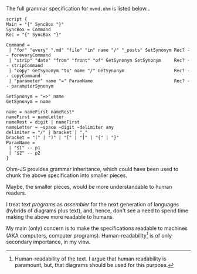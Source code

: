 The full grammar specification for `mvmd.ohm` is listed below...

```
script {
Main = "{" SyncBox "}"
SyncBox = Command
Rec = "{" SyncBox "}"

Command =
 | "for" "every" ".md" "file" "in" name "/" "_posts" SetSynonym Rec? -- foreveryCommand
 | "strip" "date" "from" "front" "of" GetSynonym SetSynonym     Rec? -- stripCommand
 | "copy" GetSynonym "to" name "/" GetSynonym                   Rec? -- copyCommand
 | "parameter" name "=" ParamName                               Rec? -- parameterSynonym
 
SetSynonym = "=>" name
GetSynonym = name

name = nameFirst nameRest*
nameFirst = nameLetter
nameRest = digit | nameFirst
nameLetter = ~space ~digit ~delimiter any
delimiter = "/" | bracket | ","
bracket = "(" | ")" | "[" | "]" | "{" | "}"
ParamName =
 | "$1" -- p1
 | "$2" -- p2
}
```

Ohm-JS provides grammar inheritance, which could have been used to chunk the above specification into smaller pieces.

Maybe, the smaller pieces, would be more understandable to human readers.

I treat *text programs* as *assembler* for the next generation of languages (hybrids of diagrams plus text), and, hence, don't see a need to spend time making the above more readable to humans.

My main (only) concern is to make the specifications readable to machines (AKA computers, computer programs).  Human-readability[^text] is of only secondary importance, in my view.

[^text]: Human-readability of the text.  I argue that human readability is paramount, but, that diagrams should be used for this purpose.